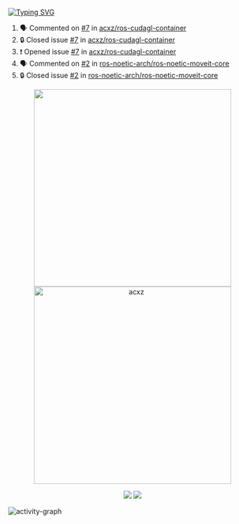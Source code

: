 [![Typing SVG](https://readme-typing-svg.herokuapp.com?size=16&color=AFFFA3&multiline=true&height=75&lines=contributing+to+robotics%2Fae%2Fml%2Fgpu;packaging+it+for+archlinux;ricer)](https://git.io/typing-svg)

<!--START_SECTION:activity-->
1. 🗣 Commented on [#7](https://github.com/acxz/ros-cudagl-container/issues/7#issuecomment-1858873094) in [acxz/ros-cudagl-container](https://github.com/acxz/ros-cudagl-container)
2. 🔒 Closed issue [#7](https://github.com/acxz/ros-cudagl-container/issues/7) in [acxz/ros-cudagl-container](https://github.com/acxz/ros-cudagl-container)
3. ❗ Opened issue [#7](https://github.com/acxz/ros-cudagl-container/issues/7) in [acxz/ros-cudagl-container](https://github.com/acxz/ros-cudagl-container)
4. 🗣 Commented on [#2](https://github.com/ros-noetic-arch/ros-noetic-moveit-core/issues/2#issuecomment-1858855341) in [ros-noetic-arch/ros-noetic-moveit-core](https://github.com/ros-noetic-arch/ros-noetic-moveit-core)
5. 🔒 Closed issue [#2](https://github.com/ros-noetic-arch/ros-noetic-moveit-core/issues/2) in [ros-noetic-arch/ros-noetic-moveit-core](https://github.com/ros-noetic-arch/ros-noetic-moveit-core)
<!--END_SECTION:activity-->

<p align="center">
  <img width="400em" src=https://github-readme-stats.vercel.app/api?username=acxz&include_all_commits=true&show_icons=true />
  <img width="400em" src="https://github-readme-streak-stats.herokuapp.com/?user=acxz&" alt="acxz" />
</p>

<p align="center">
  <img src=https://github-readme-stats.vercel.app/api/top-langs/?username=acxz&layout=compact />
  <img src=https://github-profile-trophy.vercel.app/?username=acxz&row=2&column=4 />
</p>

![activity-graph](https://github-readme-activity-graph.vercel.app/graph?username=acxz&bg_color=053c4a&color=ffffff&line=76c533&point=8f2fe1&area=true&hide_border=true&hide_title=true)
